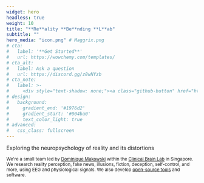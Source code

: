 ```yaml
---
widget: hero
headless: true
weight: 10
title: "**Re**ality **Be**nding **L**ab"
subtitle: ""
hero_media: "icon.png" # Maggrix.png
# cta:
#   label: '**Get Started**'
#   url: https://wowchemy.com/templates/
# cta_alt:
#   label: Ask a question
#   url: https://discord.gg/z8wNYzb
# cta_note:
#   label: >-
#     <div style="text-shadow: none;"><a class="github-button" href="https://github.com/wowchemy/wowchemy-hugo-themes" data-icon="octicon-star" data-size="large" data-show-count="true" aria-label="Star">Star Wowchemy Website Builder</a></div><div style="text-shadow: none;"><a class="github-button" href="https://github.com/wowchemy/starter-hugo-academic" data-icon="octicon-star" data-size="large" data-show-count="true" aria-label="Star">Star the Academic template</a></div>
# design:
#   background:
#     gradient_end: '#1976d2'
#     gradient_start: '#004ba0'
#     text_color_light: true
# advanced:
#   css_class: fullscreen
---
```


Exploring the neuropsychology of reality and its distortions

<sub>We're a small team led by [Dominique Makowski](https://dominiquemakowski.github.io/) within the [Clinical Brain Lab](http://www.clinicalbrain.org/) in Singapore. We research reality perception, fake news, illusions, fiction, deception, self-control, and more, using EEG and physiological signals. We also develop [open-source tools](https://github.com/RealityBending) and software.</sub>

<!--Custom spacing-->
<div class="mb-3"></div>
<!--GitHub Button JS-->
<script async defer src="https://buttons.github.io/buttons.js"></script>
